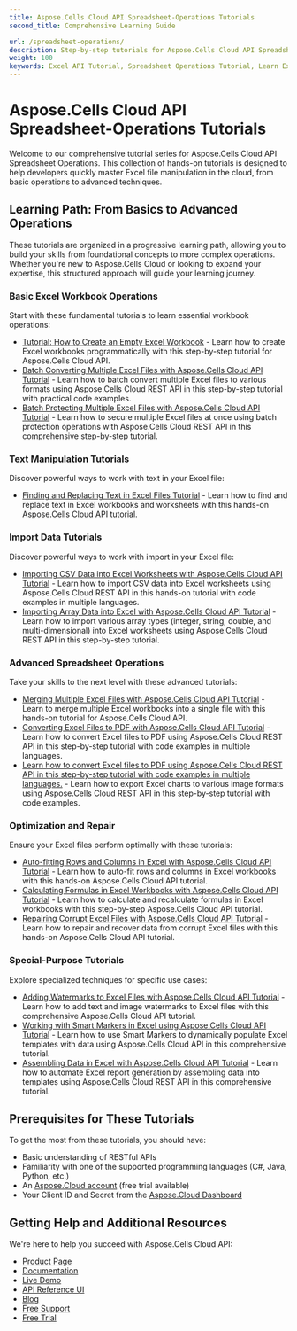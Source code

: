 ```yaml
---
title: Aspose.Cells Cloud API Spreadsheet-Operations Tutorials
second_title: Comprehensive Learning Guide

url: /spreadsheet-operations/
description: Step-by-step tutorials for Aspose.Cells Cloud API Spreadsheet Operations. Learn from basic to advanced Excel file manipulation with our hands-on guides.
weight: 100
keywords: Excel API Tutorial, Spreadsheet Operations Tutorial, Learn Excel API, Aspose.Cells Cloud Tutorial
---
```


# Aspose.Cells Cloud API Spreadsheet-Operations Tutorials

Welcome to our comprehensive tutorial series for Aspose.Cells Cloud API Spreadsheet Operations. This collection of hands-on tutorials is designed to help developers quickly master Excel file manipulation in the cloud, from basic operations to advanced techniques.

## Learning Path: From Basics to Advanced Operations

These tutorials are organized in a progressive learning path, allowing you to build your skills from foundational concepts to more complex operations. Whether you're new to Aspose.Cells Cloud or looking to expand your expertise, this structured approach will guide your learning journey.

### Basic Excel Workbook Operations

Start with these fundamental tutorials to learn essential workbook operations:

- [Tutorial: How to Create an Empty Excel Workbook](/spreadsheet-operations/workbook/) - Learn how to create Excel workbooks programmatically with this step-by-step tutorial for Aspose.Cells Cloud API.
- [Batch Converting Multiple Excel Files with Aspose.Cells Cloud API Tutorial](/spreadsheet-operations/batch/) - Learn how to batch convert multiple Excel files to various formats using Aspose.Cells Cloud REST API in this step-by-step tutorial with practical code examples.
- [Batch Protecting Multiple Excel Files with Aspose.Cells Cloud API Tutorial](/spreadsheet-operations/batch-protect/) - Learn how to secure multiple Excel files at once using batch protection operations with Aspose.Cells Cloud REST API in this comprehensive step-by-step tutorial.

### Text Manipulation Tutorials

Discover powerful ways to work with text in your Excel file:

- [Finding and Replacing Text in Excel Files Tutorial](/spreadsheet-operations/text/) - Learn how to find and replace text in Excel workbooks and worksheets with this hands-on Aspose.Cells Cloud API tutorial.

### Import Data Tutorials

Discover powerful ways to work with import in your Excel file:

- [Importing CSV Data into Excel Worksheets with Aspose.Cells Cloud API Tutorial](/spreadsheet-operations/import/) - Learn how to import CSV data into Excel worksheets using Aspose.Cells Cloud REST API in this hands-on tutorial with code examples in multiple languages.
- [Importing Array Data into Excel with Aspose.Cells Cloud API Tutorial](/spreadsheet-operations/import-array/) - Learn how to import various array types (integer, string, double, and multi-dimensional) into Excel worksheets using Aspose.Cells Cloud REST API in this step-by-step tutorial.

### Advanced Spreadsheet Operations

Take your skills to the next level with these advanced tutorials:

- [Merging Multiple Excel Files with Aspose.Cells Cloud API Tutorial](/spreadsheet-operations/merge/) - Learn to merge multiple Excel workbooks into a single file with this hands-on tutorial for Aspose.Cells Cloud API.
- [Converting Excel Files to PDF with Aspose.Cells Cloud API Tutorial](/spreadsheet-operations/convert/) - Learn how to convert Excel files to PDF using Aspose.Cells Cloud REST API in this step-by-step tutorial with code examples in multiple languages.
- [Learn how to convert Excel files to PDF using Aspose.Cells Cloud REST API in this step-by-step tutorial with code examples in multiple languages.](/spreadsheet-operations/export-chart/) - Learn how to export Excel charts to various image formats using Aspose.Cells Cloud REST API in this step-by-step tutorial with code examples.

### Optimization and Repair

Ensure your Excel files perform optimally with these tutorials:

- [Auto-fitting Rows and Columns in Excel with Aspose.Cells Cloud API Tutorial](/spreadsheet-operations/autofit/) - Learn how to auto-fit rows and columns in Excel workbooks with this hands-on Aspose.Cells Cloud API tutorial.
- [Calculating Formulas in Excel Workbooks with Aspose.Cells Cloud API Tutorial](/spreadsheet-operations/calculate-formulas/) - Learn how to calculate and recalculate formulas in Excel workbooks with this step-by-step Aspose.Cells Cloud API tutorial.
- [Repairing Corrupt Excel Files with Aspose.Cells Cloud API Tutorial](/spreadsheet-operations/repair/) - Learn how to repair and recover data from corrupt Excel files with this hands-on Aspose.Cells Cloud API tutorial.

### Special-Purpose Tutorials

Explore specialized techniques for specific use cases:

- [Adding Watermarks to Excel Files with Aspose.Cells Cloud API Tutorial](/spreadsheet-operations/watermarks/) - Learn how to add text and image watermarks to Excel files with this comprehensive Aspose.Cells Cloud API tutorial.
- [Working with Smart Markers in Excel using Aspose.Cells Cloud API Tutorial](/spreadsheet-operations/smart-markers/) - Learn how to use Smart Markers to dynamically populate Excel templates with data using Aspose.Cells Cloud API in this comprehensive tutorial.
- [Assembling Data in Excel with Aspose.Cells Cloud API Tutorial](/spreadsheet-operations/assembly/) - Learn how to automate Excel report generation by assembling data into templates using Aspose.Cells Cloud REST API in this comprehensive tutorial.

## Prerequisites for These Tutorials

To get the most from these tutorials, you should have:

- Basic understanding of RESTful APIs
- Familiarity with one of the supported programming languages (C#, Java, Python, etc.)
- An [Aspose.Cloud account](https://dashboard.aspose.cloud/) (free trial available)
- Your Client ID and Secret from the [Aspose.Cloud Dashboard](https://dashboard.aspose.cloud/#/apps)

## Getting Help and Additional Resources

We're here to help you succeed with Aspose.Cells Cloud API:

- [Product Page](https://products.aspose.cloud/cells/)
- [Documentation](https://docs.aspose.cloud/cells/)
- [Live Demo](https://products.aspose.app/cells/family)
- [API Reference UI](https://reference.aspose.cloud/cells/)
- [Blog](https://blog.aspose.cloud/category/cells/)
- [Free Support](https://forum.aspose.cloud/c/cells/7)
- [Free Trial](https://dashboard.aspose.cloud/#/apps)
